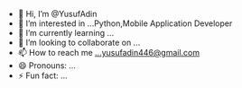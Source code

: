 - 👋 Hi, I’m @YusufAdin
- 👀 I’m interested in ...Python,Mobile Application Developer
- 🌱 I’m currently learning ...
- 💞️ I’m looking to collaborate on ...
- 📫 How to reach me ...yusufadin446@gmail.com
- 😄 Pronouns: ...
- ⚡ Fun fact: ...

<!---
YusufAdin/YusufAdin is a ✨ special ✨ repository because its `README.md` (this file) appears on your GitHub profile.
You can click the Preview link to take a look at your changes.
--->
